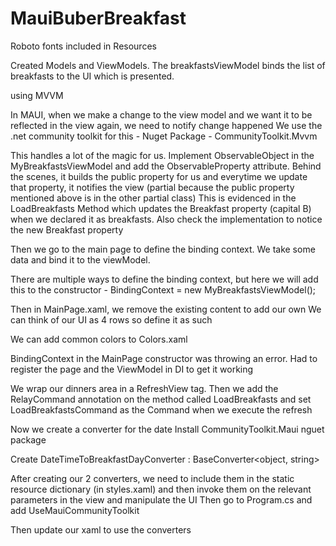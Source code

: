 # MauiBuberBreakfast

Roboto fonts included in Resources

Created Models and ViewModels. The breakfastsViewModel binds the list of breakfasts to the UI which is presented.

using MVVM

In MAUI, when we make a change to the view model and we want it to be reflected in the view again, we need to notify change happened
We use the .net community toolkit for this - 
Nuget Package - CommunityToolkit.Mvvm

This handles a lot of the magic for us. 
Implement ObservableObject in the MyBreakfastsViewModel and add the ObservableProperty attribute. Behind the scenes, it builds the public property for us and everytime we update that property, it notifies the view
(partial because the public property mentioned above is in the other partial class) This is evidenced in the LoadBreakfasts Method which updates the Breakfast property (capital B) when we declared it as breakfasts. Also check the implementation
to notice the new Breakfast property


Then we go to the main page to define the binding context. We take some data and bind it to the viewModel.

There are multiple ways to define the binding context, but here we will add this to the constructor - BindingContext = new MyBreakfastsViewModel();

Then in MainPage.xaml, we remove the existing content to add our own
We can think of our UI as 4 rows so define it as such

We can add common colors to Colors.xaml

BindingContext in the MainPage constructor was throwing an error. Had to register the page and the ViewModel in DI to get it working

We wrap our dinners area in a RefreshView tag. Then we add the RelayCommand annotation on the method called LoadBreakfasts and set LoadBreakfastsCommand as the Command when we execute the refresh

Now we create a converter for the date
Install CommunityToolkit.Maui nguet package

Create DateTimeToBreakfastDayConverter : BaseConverter<object, string>

After creating our 2 converters, we need to include them in the static resource dictionary (in styles.xaml) and then invoke them on the relevant parameters in the view and manipulate the UI
Then go to Program.cs and add UseMauiCommunityToolkit

Then update our xaml to use the converters






































